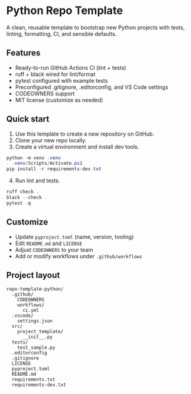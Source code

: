 # Python Repo Template

A clean, reusable template to bootstrap new Python projects with tests, linting, formatting, CI, and sensible defaults.

## Features

- Ready-to-run GitHub Actions CI (lint + tests)
- ruff + black wired for lint/format
- pytest configured with example tests
- Preconfigured .gitignore, .editorconfig, and VS Code settings
- CODEOWNERS support
- MIT license (customize as needed)

## Quick start

1. Use this template to create a new repository on GitHub.
2. Clone your new repo locally.
3. Create a virtual environment and install dev tools.

```powershell
python -m venv .venv
. .venv/Scripts/Activate.ps1
pip install -r requirements-dev.txt
```

4. Run lint and tests.

```powershell
ruff check .
black --check .
pytest -q
```

## Customize

- Update `pyproject.toml` (name, version, tooling)
- Edit `README.md` and `LICENSE`
- Adjust `CODEOWNERS` to your team
- Add or modify workflows under `.github/workflows`

## Project layout

```
repo-template-python/
  .github/
    CODEOWNERS
    workflows/
      ci.yml
  .vscode/
    settings.json
  src/
    project_template/
      __init__.py
  tests/
    test_sample.py
  .editorconfig
  .gitignore
  LICENSE
  pyproject.toml
  README.md
  requirements.txt
  requirements-dev.txt
```
